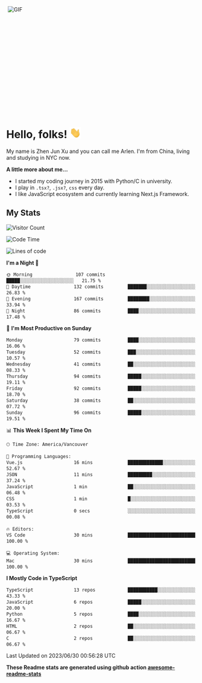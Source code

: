 <img align="right" alt="GIF" src="https://media.giphy.com/media/xUA7bdpLxQhsSQdyog/giphy.gif" width="500" height="320" />

# Hello, folks! <img src="https://raw.githubusercontent.com/arlenxuzj/arlenxuzj/master/assets/wave.gif" width="30px">

My name is Zhen Jun Xu and you can call me Arlen. I'm from China, living and studying in NYC now.

**A little more about me...**

 - I started my coding journey in 2015 with Python/C in university.
 - I play in `.tsx?`, `.jsx?`, `css` every day.
 - I like JavaScript ecosystem and currently learning Next.js Framework.

## My Stats

![Visitor Count](https://komarev.com/ghpvc/?username=arlenxuzj&color=blue&label=Profile+Views)

<!--START_SECTION:waka-->
![Code Time](http://img.shields.io/badge/Code%20Time-3%2C339%20hrs%206%20mins-blue)

![Lines of code](https://img.shields.io/badge/From%20Hello%20World%20I%27ve%20Written-884.7%20thousand%20lines%20of%20code-blue)

**I'm a Night 🦉** 

```text
🌞 Morning                107 commits         █████░░░░░░░░░░░░░░░░░░░░   21.75 % 
🌆 Daytime                132 commits         ███████░░░░░░░░░░░░░░░░░░   26.83 % 
🌃 Evening                167 commits         ████████░░░░░░░░░░░░░░░░░   33.94 % 
🌙 Night                  86 commits          ████░░░░░░░░░░░░░░░░░░░░░   17.48 % 
```
📅 **I'm Most Productive on Sunday** 

```text
Monday                   79 commits          ████░░░░░░░░░░░░░░░░░░░░░   16.06 % 
Tuesday                  52 commits          ███░░░░░░░░░░░░░░░░░░░░░░   10.57 % 
Wednesday                41 commits          ██░░░░░░░░░░░░░░░░░░░░░░░   08.33 % 
Thursday                 94 commits          █████░░░░░░░░░░░░░░░░░░░░   19.11 % 
Friday                   92 commits          █████░░░░░░░░░░░░░░░░░░░░   18.70 % 
Saturday                 38 commits          ██░░░░░░░░░░░░░░░░░░░░░░░   07.72 % 
Sunday                   96 commits          █████░░░░░░░░░░░░░░░░░░░░   19.51 % 
```


📊 **This Week I Spent My Time On** 

```text
🕑︎ Time Zone: America/Vancouver

💬 Programming Languages: 
Vue.js                   16 mins             █████████████░░░░░░░░░░░░   52.67 % 
JSON                     11 mins             █████████░░░░░░░░░░░░░░░░   37.24 % 
JavaScript               1 min               ██░░░░░░░░░░░░░░░░░░░░░░░   06.48 % 
CSS                      1 min               █░░░░░░░░░░░░░░░░░░░░░░░░   03.53 % 
TypeScript               0 secs              ░░░░░░░░░░░░░░░░░░░░░░░░░   00.08 % 

🔥 Editors: 
VS Code                  30 mins             █████████████████████████   100.00 % 

💻 Operating System: 
Mac                      30 mins             █████████████████████████   100.00 % 
```

**I Mostly Code in TypeScript** 

```text
TypeScript               13 repos            ███████████░░░░░░░░░░░░░░   43.33 % 
JavaScript               6 repos             █████░░░░░░░░░░░░░░░░░░░░   20.00 % 
Python                   5 repos             ████░░░░░░░░░░░░░░░░░░░░░   16.67 % 
HTML                     2 repos             ██░░░░░░░░░░░░░░░░░░░░░░░   06.67 % 
C                        2 repos             ██░░░░░░░░░░░░░░░░░░░░░░░   06.67 % 
```




 Last Updated on 2023/06/30 00:56:28 UTC
<!--END_SECTION:waka-->

**These Readme stats are generated using github action [awesome-readme-stats](https://github.com/anmol098/waka-readme-stats)**

